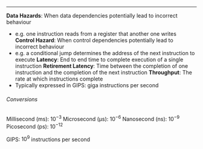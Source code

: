 ***
**Data Hazards**: When data dependencies potentially lead to incorrect behaviour
* e.g. one instruction reads from a register that another one writes
**Control Hazard**: When control dependencies potentially lead to incorrect behaviour
* e.g. a conditional jump determines the address of the next instruction to execute
**Latency**: End to end time to complete execution of a single instruction
**Retirement Latency**: Time between the completion of one instruction and the completion of the next instruction
**Throughput**: The rate at which instructions complete
* Typically expressed in GIPS: giga instructions per second

###### Conversions
Millisecond (ms): $10^{-3}$
Microsecond (µs): $10^{-6}$
Nanosecond (ns): $10^{-9}$
Picosecond (ps): $10^{-12}$

GIPS: $10^9$ instructions per second


